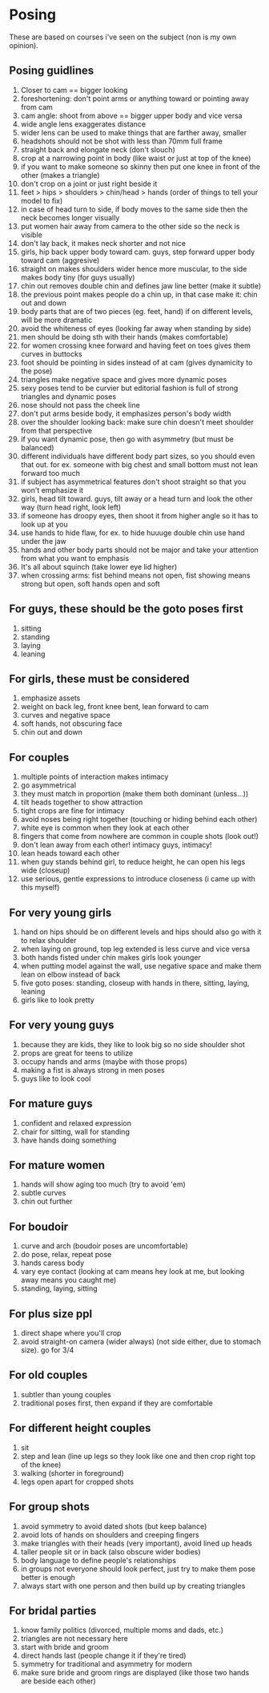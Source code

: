 # Posing
These are based on courses i've seen on the subject (non is my own opinion).

## Posing guidlines
1. Closer to cam == bigger looking
1. foreshortening: don't point arms or anything toward or pointing away from cam
1. cam angle: shoot from above == bigger upper body and vice versa
1. wide angle lens exaggerates distance
1. wider lens can be used to make things that are farther away, smaller
1. headshots should not be shot with less than 70mm full frame
1. straight back and elongate neck (don't slouch)
1. crop at a narrowing point in body (like waist or just at top of the knee)
1. if you want to make someone so skinny then put one knee in front of the
   other (makes a triangle)
1. don't crop on a joint or just right beside it
1. feet > hips > shoulders > chin/head > hands (order of things to tell your
   model to fix)
1. in case of head turn to side, if body moves to the same side then the
   neck becomes longer visually
1. put women hair away from camera to the other side so the neck is visible
1. don't lay back, it makes neck shorter and not nice
1. girls, hip back upper body toward cam. guys, step forward upper body
   toward cam (aggresive)
1. straight on makes shoulders wider hence more muscular, to the side makes
   body tiny (for guys usually)
1. chin out removes double chin and defines jaw line better (make it subtle)
1. the previous point makes people do a chin up, in that case make it:
   chin out and down
1. body parts that are of two pieces (eg. feet, hand) if on different
   levels, will be more dramatic
1. avoid the whiteness of eyes (looking far away when standing by side)
1. men should be doing sth with their hands (makes comfortable)
1. for women crossing knee forward and having feet on toes gives them curves
   in buttocks
1. foot should be pointing in sides instead of at cam (gives dynamicity to
   the pose)
1. triangles make negative space and gives more dynamic poses
1. sexy poses tend to be curvier but editorial fashion is full of strong
   triangles and dynamic poses
1. nose should not pass the cheek line
1. don't put arms beside body, it emphasizes person's body width
1. over the shoulder looking back: make sure chin doesn't meet shoulder
   from that perspective
1. if you want dynamic pose, then go with asymmetry (but must be balanced)
1. different individuals have different body part sizes, so you should even
   that out. for ex. someone with big chest and small bottom must not lean
   forward too much
1. if subject has asymmetrical features don't shoot straight so that you
   won't emphasize it
1. girls, head tilt toward. guys, tilt away or a head turn and look the
   other way (turn head right, look left)
1. if someone has droopy eyes, then shoot it from higher angle so it has
   to look up at you
1. use hands to hide flaw, for ex. to hide huuuge double chin use hand
   under the jaw
1. hands and other body parts should not be major and take your attention
   from what you want to emphasis
1. It's all about squinch (take lower eye lid higher)
1. when crossing arms: fist behind means not open, fist showing means
   strong but open, soft hands open and soft

## For guys, these should be the goto poses first
1. sitting
1. standing
1. laying
1. leaning

## For girls, these must be considered
1. emphasize assets
1. weight on back leg, front knee bent, lean forward to cam
1. curves and negative space
1. soft hands, not obscuring face
1. chin out and down

## For couples
1. multiple points of interaction makes intimacy
1. go asymmetrical
1. they must match in proportion (make them both dominant (unless...))
1. tilt heads together to show attraction
1. tight crops are fine for intimacy
1. avoid noses being right together (touching or hiding behind each other)
1. white eye is common when they look at each other
1. fingers that come from nowhere are common in couple shots (look out!)
1. don't lean away from each other! intimacy guys, intimacy!
1. lean heads toward each other
1. when guy stands behind girl, to reduce height, he can open his legs
   wide (closeup)
1. use serious, gentle expressions to introduce closeness (i came up
   with this myself)

## For very young girls
1. hand on hips should be on different levels and hips should also go
   with it to relax shoulder
1. when laying on ground, top leg extended is less curve and vice versa
1. both hands fisted under chin makes girls look younger
1. when putting model against the wall, use negative space and make
   them lean on elbow instead of back
1. five goto poses: standing, closeup with hands in there, sitting,
   laying, leaning
1. girls like to look pretty

## For very young guys
1. because they are kids, they like to look big so no side shoulder shot
1. props are great for teens to utilize
1. occupy hands and arms (maybe with those props)
1. making a fist is always strong in men poses
1. guys like to look cool

## For mature guys
1. confident and relaxed expression
1. chair for sitting, wall for standing
1. have hands doing something

## For mature women
1. hands will show aging too much (try to avoid 'em)
1. subtle curves
1. chin out further

## For boudoir
1. curve and arch (boudoir poses are uncomfortable)
1. do pose, relax, repeat pose
1. hands caress body
1. vary eye contact (looking at cam means hey look at me, but
   looking away means you caught me)
1. standing, laying, sitting

## For plus size ppl
1. direct shape where you'll crop
1. avoid straight-on camera (wider always) (not side either,
   due to stomach size). go for 3/4

## For old couples
1. subtler than young couples
1. traditional poses first, then expand if they are comfortable

## For different height couples
1. sit
1. step and lean (line up legs so they look like one and then crop
   right top of the knee)
1. walking (shorter in foreground)
1. legs open apart for cropped shots

## For group shots
1. avoid symmetry to avoid dated shots (but keep balance)
1. avoid lots of hands on shoulders and creeping fingers
1. make triangles with their heads (very important), avoid lined up heads
1. taller people sit or in back (also obscure wider bodies)
1. body language to define people's relationships
1. in groups not everyone should look perfect, just try to make them pose
   better is enough
1. always start with one person and then build up by creating triangles

## For bridal parties
1. know family politics (divorced, multiple moms and dads, etc.)
1. triangles are not necessary here
1. start with bride and groom
1. direct hands last (people change it if they're tired)
1. symmetry for traditional and asymmetry for modern
1. make sure bride and groom rings are displayed (like those two
   hands are beside each other)
